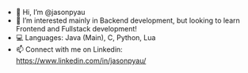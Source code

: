 - 👋 Hi, I’m @jasonpyau
- 👀 I’m interested mainly in Backend development, but looking to learn Frontend and Fullstack development!
- 💻 Languages: Java (Main), C, Python, Lua
- 📫 Connect with me on Linkedin: https://www.linkedin.com/in/jasonpyau/

<!---
jasonpyau/jasonpyau is a ✨ special ✨ repository because its `README.md` (this file) appears on your GitHub profile.
You can click the Preview link to take a look at your changes.
--->

